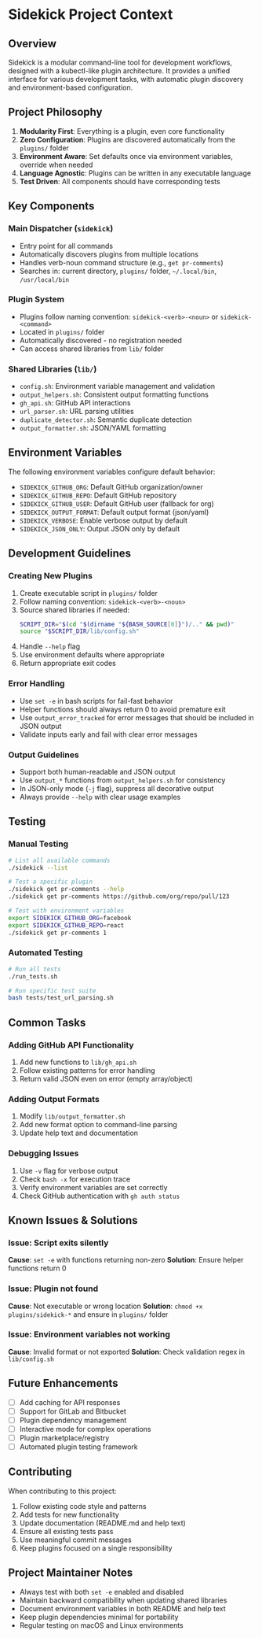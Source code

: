 # Sidekick Project Context

## Overview

Sidekick is a modular command-line tool for development workflows, designed with a kubectl-like plugin architecture. It provides a unified interface for various development tasks, with automatic plugin discovery and environment-based configuration.

## Project Philosophy

1. **Modularity First**: Everything is a plugin, even core functionality
2. **Zero Configuration**: Plugins are discovered automatically from the `plugins/` folder
3. **Environment Aware**: Set defaults once via environment variables, override when needed
4. **Language Agnostic**: Plugins can be written in any executable language
5. **Test Driven**: All components should have corresponding tests

## Key Components

### Main Dispatcher (`sidekick`)
- Entry point for all commands
- Automatically discovers plugins from multiple locations
- Handles verb-noun command structure (e.g., `get pr-comments`)
- Searches in: current directory, `plugins/` folder, `~/.local/bin`, `/usr/local/bin`

### Plugin System
- Plugins follow naming convention: `sidekick-<verb>-<noun>` or `sidekick-<command>`
- Located in `plugins/` folder
- Automatically discovered - no registration needed
- Can access shared libraries from `lib/` folder

### Shared Libraries (`lib/`)
- `config.sh`: Environment variable management and validation
- `output_helpers.sh`: Consistent output formatting functions
- `gh_api.sh`: GitHub API interactions
- `url_parser.sh`: URL parsing utilities
- `duplicate_detector.sh`: Semantic duplicate detection
- `output_formatter.sh`: JSON/YAML formatting

## Environment Variables

The following environment variables configure default behavior:

- `SIDEKICK_GITHUB_ORG`: Default GitHub organization/owner
- `SIDEKICK_GITHUB_REPO`: Default GitHub repository
- `SIDEKICK_GITHUB_USER`: Default GitHub user (fallback for org)
- `SIDEKICK_OUTPUT_FORMAT`: Default output format (json/yaml)
- `SIDEKICK_VERBOSE`: Enable verbose output by default
- `SIDEKICK_JSON_ONLY`: Output JSON only by default

## Development Guidelines

### Creating New Plugins

1. Create executable script in `plugins/` folder
2. Follow naming convention: `sidekick-<verb>-<noun>`
3. Source shared libraries if needed:
   ```bash
   SCRIPT_DIR="$(cd "$(dirname "${BASH_SOURCE[0]}")/.." && pwd)"
   source "$SCRIPT_DIR/lib/config.sh"
   ```
4. Handle `--help` flag
5. Use environment defaults where appropriate
6. Return appropriate exit codes

### Error Handling

- Use `set -e` in bash scripts for fail-fast behavior
- Helper functions should always return 0 to avoid premature exit
- Use `output_error_tracked` for error messages that should be included in JSON output
- Validate inputs early and fail with clear error messages

### Output Guidelines

- Support both human-readable and JSON output
- Use `output_*` functions from `output_helpers.sh` for consistency
- In JSON-only mode (`-j` flag), suppress all decorative output
- Always provide `--help` with clear usage examples

## Testing

### Manual Testing
```bash
# List all available commands
./sidekick --list

# Test a specific plugin
./sidekick get pr-comments --help
./sidekick get pr-comments https://github.com/org/repo/pull/123

# Test with environment variables
export SIDEKICK_GITHUB_ORG=facebook
export SIDEKICK_GITHUB_REPO=react
./sidekick get pr-comments 1
```

### Automated Testing
```bash
# Run all tests
./run_tests.sh

# Run specific test suite
bash tests/test_url_parsing.sh
```

## Common Tasks

### Adding GitHub API Functionality
1. Add new functions to `lib/gh_api.sh`
2. Follow existing patterns for error handling
3. Return valid JSON even on error (empty array/object)

### Adding Output Formats
1. Modify `lib/output_formatter.sh`
2. Add new format option to command-line parsing
3. Update help text and documentation

### Debugging Issues
1. Use `-v` flag for verbose output
2. Check `bash -x` for execution trace
3. Verify environment variables are set correctly
4. Check GitHub authentication with `gh auth status`

## Known Issues & Solutions

### Issue: Script exits silently
**Cause**: `set -e` with functions returning non-zero
**Solution**: Ensure helper functions return 0

### Issue: Plugin not found
**Cause**: Not executable or wrong location
**Solution**: `chmod +x plugins/sidekick-*` and ensure in `plugins/` folder

### Issue: Environment variables not working
**Cause**: Invalid format or not exported
**Solution**: Check validation regex in `lib/config.sh`

## Future Enhancements

- [ ] Add caching for API responses
- [ ] Support for GitLab and Bitbucket
- [ ] Plugin dependency management
- [ ] Interactive mode for complex operations
- [ ] Plugin marketplace/registry
- [ ] Automated plugin testing framework

## Contributing

When contributing to this project:

1. Follow existing code style and patterns
2. Add tests for new functionality
3. Update documentation (README.md and help text)
4. Ensure all existing tests pass
5. Use meaningful commit messages
6. Keep plugins focused on a single responsibility

## Project Maintainer Notes

- Always test with both `set -e` enabled and disabled
- Maintain backward compatibility when updating shared libraries
- Document environment variables in both README and help text
- Keep plugin dependencies minimal for portability
- Regular testing on macOS and Linux environments